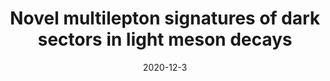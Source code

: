 ---
title: 'Novel multilepton signatures of dark sectors in light meson decays'
pub_number: 1
authors: Matheus Hostert, Maxim Pospelov
collection: publication
permalink: /publication/2020-12-3-Novelmultileptonsignaturesofdarksectorsinlightmesondecays
date: 2020-12-3
venue: Phys.Rev.D 
paperurl: 'https://arxiv.org/abs/2012.02142'
citation_notitle: 'Matheus Hostert, Maxim Pospelov, Phys.Rev.D 105 (2022) 1 015017'
citation: 'Novel multilepton signatures of dark sectors in light meson decays, Matheus Hostert, Maxim Pospelov, Phys.Rev.D 105 (2022) 1 015017'
eprint: '2012.02142'
---